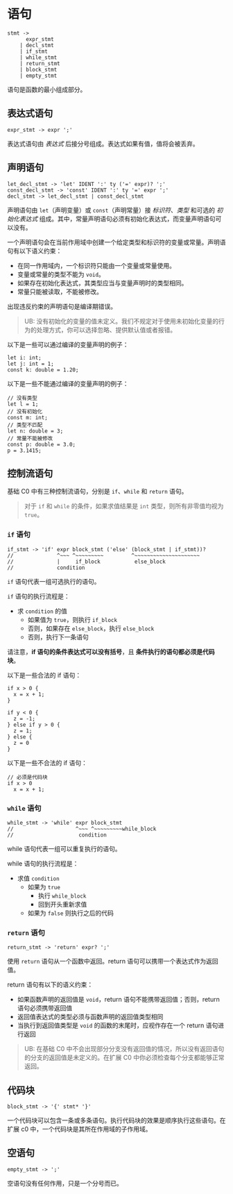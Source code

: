 # 语句

```
stmt ->
      expr_stmt
    | decl_stmt
    | if_stmt
    | while_stmt
    | return_stmt
    | block_stmt
    | empty_stmt
```

语句是函数的最小组成部分。

## 表达式语句

```
expr_stmt -> expr ';'
```

表达式语句由 _表达式_ 后接分号组成。表达式如果有值，值将会被丢弃。

## 声明语句

```
let_decl_stmt -> 'let' IDENT ':' ty ('=' expr)? ';'
const_decl_stmt -> 'const' IDENT ':' ty '=' expr ';'
decl_stmt -> let_decl_stmt | const_decl_stmt
```

声明语句由 `let`（声明变量）或 `const`（声明常量）接 _标识符_、_类型_ 和可选的 _初始化表达式_ 组成。其中，常量声明语句必须有初始化表达式，而变量声明语句可以没有。

一个声明语句会在当前作用域中创建一个给定类型和标识符的变量或常量。声明语句有以下语义约束：

- 在同一作用域内，一个标识符只能由一个变量或常量使用。
- 变量或常量的类型不能为 `void`。
- 如果存在初始化表达式，其类型应当与变量声明时的类型相同。
- 常量只能被读取，不能被修改。

出现违反约束的声明语句是编译期错误。

> UB: 没有初始化的变量的值未定义。我们不规定对于使用未初始化变量的行为的处理方式，你可以选择忽略、提供默认值或者报错。

以下是一些可以通过编译的变量声明的例子：

```rust,ignore
let i: int;
let j: int = 1;
const k: double = 1.20;
```

以下是一些不能通过编译的变量声明的例子：

```rust,ignore
// 没有类型
let l = 1;
// 没有初始化
const m: int;
// 类型不匹配
let n: double = 3;
// 常量不能被修改
const p: double = 3.0;
p = 3.1415;
```

## 控制流语句

基础 C0 中有三种控制流语句，分别是 `if`、`while` 和 `return` 语句。

> 对于 `if` 和 `while` 的条件，如果求值结果是 `int` 类型，则所有非零值均视为 `true`。

### `if` 语句

```
if_stmt -> 'if' expr block_stmt ('else' (block_stmt | if_stmt))?
//              ^~~~ ^~~~~~~~~~         ^~~~~~~~~~~~~~~~~~~~~~
//              |     if_block           else_block
//              condition
```

`if` 语句代表一组可选执行的语句。

`if` 语句的执行流程是：

- 求 `condition` 的值
  - 如果值为 `true`，则执行 `if_block`
  - 否则，如果存在 `else_block`，执行 `else_block`
  - 否则，执行下一条语句

请注意，**if 语句的条件表达式可以没有括号**，且 **条件执行的语句都必须是代码块**。

以下是一些合法的 if 语句：

```rust,ignore
if x > 0 {
  x = x + 1;
}

if y < 0 {
  z = -1;
} else if y > 0 {
  z = 1;
} else {
  z = 0
}
```

以下是一些不合法的 if 语句：

```rust,ignore
// 必须是代码块
if x > 0 
  x = x + 1;
```

### `while` 语句

```
while_stmt -> 'while' expr block_stmt
//                    ^~~~ ^~~~~~~~~~while_block
//                     condition
```

while 语句代表一组可以重复执行的语句。

while 语句的执行流程是：

- 求值 `condition`
  - 如果为 `true`
    - 执行 `while_block`
    - 回到开头重新求值
  - 如果为 `false` 则执行之后的代码

### `return` 语句

```
return_stmt -> 'return' expr? ';'
```

使用 `return` 语句从一个函数中返回。return 语句可以携带一个表达式作为返回值。

return 语句有以下的语义约束：

- 如果函数声明的返回值是 `void`，return 语句不能携带返回值；否则，return 语句必须携带返回值
- 返回值表达式的类型必须与函数声明的返回值类型相同
- 当执行到返回值类型是 `void` 的函数的末尾时，应视作存在一个 return 语句进行返回

> UB: 在基础 C0 中不会出现部分分支没有返回值的情况，所以没有返回语句的分支的返回值是未定义的。在扩展 C0 中你必须检查每个分支都能够正常返回。

## 代码块

```
block_stmt -> '{' stmt* '}'
```

一个代码块可以包含一条或多条语句。执行代码块的效果是顺序执行这些语句。在扩展 c0 中，一个代码块是其所在作用域的子作用域。

## 空语句

```
empty_stmt -> ';'
```

空语句没有任何作用，只是一个分号而已。
